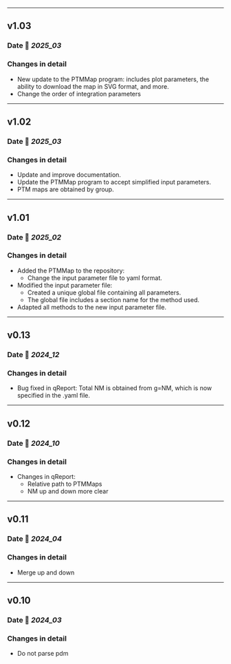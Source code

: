 ___
## v1.03

### Date 📅 *2025_03*

### Changes in detail

+ New update to the PTMMap program: includes plot parameters, the ability to download the map in SVG format, and more.
+ Change the order of integration parameters


___
## v1.02

### Date 📅 *2025_03*

### Changes in detail

+ Update and improve documentation.
+ Update the PTMMap program to accept simplified input parameters.
+ PTM maps are obtained by group.


___
## v1.01

### Date 📅 *2025_02*

### Changes in detail

+ Added the PTMMap to the repository:
  - Change the input parameter file to yaml format.
+ Modified the input parameter file:
  - Created a unique global file containing all parameters.
  - The global file includes a section name for the method used.
+ Adapted all methods to the new input parameter file.

___
## v0.13

### Date 📅 *2024_12*

### Changes in detail

+ Bug fixed in qReport: Total NM is obtained from g=NM, which is now specified in the .yaml file.


___
## v0.12

### Date 📅 *2024_10*

### Changes in detail

+ Changes in qReport:
  - Relative path to PTMMaps
  - NM up and down more clear


___
## v0.11

### Date 📅 *2024_04*

### Changes in detail

+ Merge up and down


___
## v0.10

### Date 📅 *2024_03*

### Changes in detail

+ Do not parse pdm

